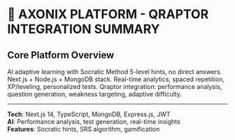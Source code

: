 # 🎯 **AXONIX PLATFORM - QRAPTOR INTEGRATION SUMMARY**

## **Core Platform Overview**
AI adaptive learning with Socratic Method 5-level hints, no direct answers. Next.js + Node.js + MongoDB stack. Real-time analytics, spaced repetition, XP/leveling, personalized tests. Qraptor integration: performance analysis, question generation, weakness targeting, adaptive difficulty.

---

**Tech**: Next.js 14, TypeScript, MongoDB, Express.js, JWT  
**AI**: Performance analysis, test generation, real-time insights  
**Features**: Socratic hints, SRS algorithm, gamification
